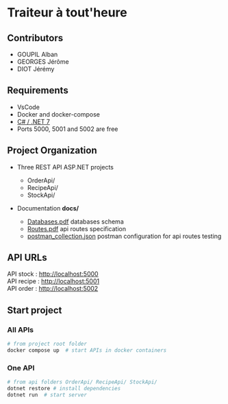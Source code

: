 # Traiteur à tout'heure

## Contributors

- GOUPIL Alban
- GEORGES Jérôme
- DIOT Jérémy

## Requirements

- VsCode
- Docker and docker-compose
- [C# / .NET 7](https://learn.microsoft.com/fr-fr/dotnet/core/install/)
- Ports 5000, 5001 and 5002 are free

## Project Organization

- Three REST API ASP.NET projects
    - OrderApi/
    - RecipeApi/  
    - StockApi/  

- Documentation **docs/**
    - [Databases.pdf](docs/Databases.pdf) databases schema
    - [Routes.pdf](docs/Routes.pdf) api routes specification
    - [postman_collection.json](docs/postman_collection.json) postman configuration for api routes testing

## API URLs

API stock : <http://localhost:5000>  
API recipe : <http://localhost:5001>  
API order : <http://localhost:5002>  

## Start project

### All APIs

```bash
# from project root folder
docker compose up  # start APIs in docker containers
```

### One API

```bash
# from api folders OrderApi/ RecipeApi/ StockApi/
dotnet restore # install dependencies
dotnet run  # start server
```
